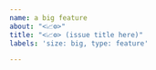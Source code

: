 ```yaml
---
name: a big feature
about: "<📈⚙>"
title: "<📈⚙> (issue title here)"
labels: 'size: big, type: feature'

---
```



